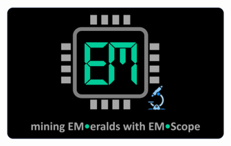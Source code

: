 <p align="center">
  <img src="https://raw.githubusercontent.com/em-foundation/emscope/npm-registry/docs/images/splash.png"
       alt="EM•Scope" width="840">
</p>